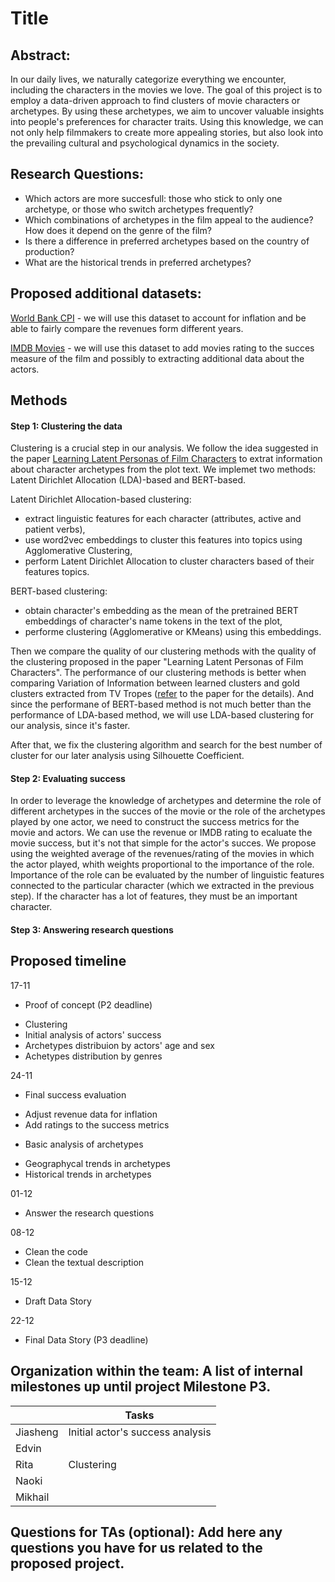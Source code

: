 # Title
## Abstract: 

In our daily lives, we naturally categorize everything we encounter, including the characters in the movies we love. The goal of this project is to employ a data-driven approach to find clusters of movie characters or archetypes. By using these archetypes, we aim to uncover valuable insights into people's preferences for character traits. Using this knowledge, we can not only help filmmakers to create more appealing stories, but also look into the prevailing cultural and psychological dynamics in the society.

## Research Questions: 
- Which actors are more succesfull: those who stick to only one archetype, or those who switch archetypes frequently?
- Which combinations of archetypes in the film appeal to the audience? How does it depend on the genre of the film?
- Is there a difference in preferred archetypes based on the country of production?
- What are the historical trends in preferred archetypes?

## Proposed additional datasets: 
[World Bank CPI](https://data.worldbank.org/indicator/FP.CPI.TOTL.ZG?end=2012&start=1990&view=chart) - we will use this dataset to account for inflation and be able to fairly compare the revenues form different years.

[IMDB Movies](https://developer.imdb.com/non-commercial-datasets/) - we will use this dataset to add movies rating to the succes measure of the film and possibly to extracting additional data about the actors.

## Methods
#### Step 1: Clustering the data
 Clustering is a crucial step in our analysis. We follow the idea suggested in the paper [Learning Latent Personas of Film Characters](https://developer.imdb.com/non-commercial-datasets/) to extrat information about character archetypes from the plot text. We implemet two methods: Latent Dirichlet Allocation (LDA)-based and BERT-based.

Latent Dirichlet Allocation-based clustering:
- extract linguistic features for each character (attributes, active and patient verbs),
- use word2vec embeddings to cluster this features into topics using Agglomerative Clustering,
- perform Latent Dirichlet Allocation to cluster characters based of their features topics.
  
BERT-based clustering:
- obtain character's embedding as the mean of the pretrained BERT embeddings of character's name tokens in the text of the plot,
- performe clustering (Agglomerative or KMeans) using this embeddings.

Then we compare the quality of our clustering methods with the quality of the clustering proposed in the paper "Learning Latent Personas of Film Characters". The performance of our clustering methods is better when comparing Variation of Information between learned clusters and gold clusters extracted from TV Tropes ([refer](http://www.cs.cmu.edu/~dbamman/pubs/pdf/bamman+oconnor+smith.acl13.pdf) to the paper for the details). And since the performane of BERT-based method is not much better than the performance of LDA-based method, we will use LDA-based clustering for our analysis, since it's faster.

After that, we fix the clustering algorithm and search for the best number of cluster for our later analysis using Silhouette Coefficient.

#### Step 2: Evaluating success
In order to leverage the knowledge of archetypes and determine the role of different archetypes in the succes of the movie or the role of the archetypes played by one actor, we need to construct the success metrics for the movie and actors. We can use the revenue or IMDB rating to ecaluate the movie success, but it's not that simple for the actor's succes. We propose using the weighted average of the revenues/rating of the movies in which the actor played, whith weights proportional to the importance of the role. Importance of the role can be evaluated by the number of linguistic features connected to the particular character (which we extracted in the previous step). If the character has a lot of features, they must be an important character.

#### Step 3: Answering research questions


## Proposed timeline
17-11 
- Proof of concept (P2 deadline)
 * Clustering
 * Initial analysis of actors' success
 * Archetypes distribuion by actors' age and sex
 * Achetypes distribution by genres

24-11 
- Final success evaluation
 * Adjust revenue data for inflation
 * Add ratings to the success metrics
- Basic analysis of archetypes
 * Geographycal trends in archetypes
 * Historical trends in archetypes

01-12
- Answer the research questions

08-12 
- Clean the code
- Clean the textual description

15-12 
- Draft Data Story

22-12 
- Final Data Story (P3 deadline)

## Organization within the team: A list of internal milestones up until project Milestone P3.
|        |                           Tasks|
|--------|--------------------------------|
|Jiasheng|Initial actor's success analysis|
|   Edvin|                                |
|    Rita|                      Clustering|
|   Naoki|                                |
| Mikhail|                                |

## Questions for TAs (optional): Add here any questions you have for us related to the proposed project.

